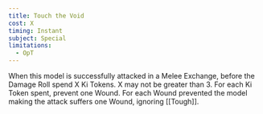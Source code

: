 ```yaml
---
title: Touch the Void
cost: X
timing: Instant
subject: Special
limitations:
  - OpT
---
```

When this model is successfully attacked in a Melee Exchange, before the Damage Roll spend X Ki Tokens. X may not be greater than 3.
For each Ki Token spent, prevent one Wound.
For each Wound prevented the model making the attack suffers one Wound, ignoring [[Tough]].